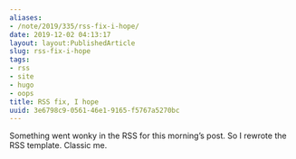 ```yaml
---
aliases:
- /note/2019/335/rss-fix-i-hope/
date: 2019-12-02 04:13:17
layout: layout:PublishedArticle
slug: rss-fix-i-hope
tags:
- rss
- site
- hugo
- oops
title: RSS fix, I hope
uuid: 3e6798c9-0561-46e1-9165-f5767a5270bc
---
```


Something went wonky in the RSS for this morning’s post. So I rewrote
the RSS template. Classic me.